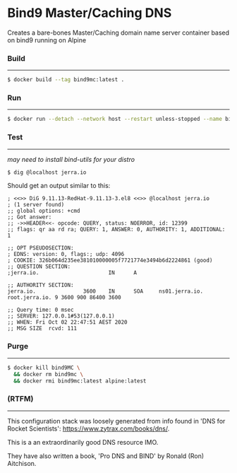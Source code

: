 # Bind9 Master/Caching DNS

Creates a bare-bones Master/Caching domain name server container based on bind9 running on Alpine

### __Build__
___
```bash
$ docker build --tag bind9mc:latest .
```
### __Run__
___
```bash
$ docker run --detach --network host --restart unless-stopped --name bind9mc bind9mc:latest
```
### __Test__
___
*may need to install bind-utils for your distro*
```bash
$ dig @localhost jerra.io
```
Should get an output similar to this:
```
; <<>> DiG 9.11.13-RedHat-9.11.13-3.el8 <<>> @localhost jerra.io
; (1 server found)
;; global options: +cmd
;; Got answer:
;; ->>HEADER<<- opcode: QUERY, status: NOERROR, id: 12399
;; flags: qr aa rd ra; QUERY: 1, ANSWER: 0, AUTHORITY: 1, ADDITIONAL: 1

;; OPT PSEUDOSECTION:
; EDNS: version: 0, flags:; udp: 4096
; COOKIE: 326b064d235ee381010000005f7721774e3494b6d2224861 (good)
;; QUESTION SECTION:
;jerra.io.                      IN      A

;; AUTHORITY SECTION:
jerra.io.               3600    IN      SOA     ns01.jerra.io. root.jerra.io. 9 3600 900 86400 3600

;; Query time: 0 msec
;; SERVER: 127.0.0.1#53(127.0.0.1)
;; WHEN: Fri Oct 02 22:47:51 AEST 2020
;; MSG SIZE  rcvd: 111
```
### __Purge__
___
```bash
$ docker kill bind9MC \
  && docker rm bind9mc \
  && docker rmi bind9mc:latest alpine:latest
```
### __(RTFM)__
___
This configuration stack was loosely generated from info found in 'DNS for Rocket Scientists':
https://www.zytrax.com/books/dns/. 

This is a an extraordinarily good DNS resource IMO.

They have also written a book, 'Pro DNS and BIND' by Ronald (Ron) Aitchison.